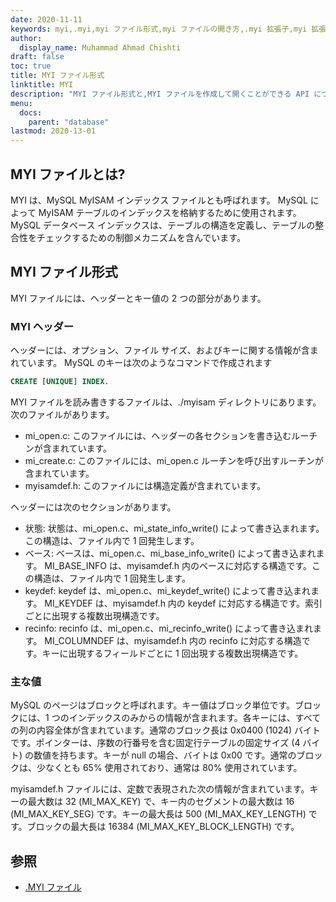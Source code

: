 ```yaml
---
date: 2020-11-11
keywords: myi,.myi,myi ファイル形式,myi ファイルの開き方,.myi 拡張子,myi 拡張子
author:
  display_name: Muhammad Ahmad Chishti
draft: false
toc: true
title: MYI ファイル形式
linktitle: MYI
description: "MYI ファイル形式と,MYI ファイルを作成して開くことができる API について学びます。"
menu:
  docs:
    parent: "database"
lastmod: 2020-13-01
---
```


## MYI ファイルとは? ##

MYI は、MySQL MyISAM インデックス ファイルとも呼ばれます。 MySQL によって MyISAM テーブルのインデックスを格納するために使用されます。 MySQL データベース インデックスは、テーブルの構造を定義し、テーブルの整合性をチェックするための制御メカニズムを含んでいます。

## MYI ファイル形式 ##

MYI ファイルには、ヘッダーとキー値の 2 つの部分があります。

### MYI ヘッダー ###

ヘッダーには、オプション、ファイル サイズ、およびキーに関する情報が含まれています。 MySQL のキーは次のようなコマンドで作成されます

```sql
CREATE [UNIQUE] INDEX.
```

MYI ファイルを読み書きするファイルは、./myisam ディレクトリにあります。次のファイルがあります。

- mi_open.c: このファイルには、ヘッダーの各セクションを書き込むルーチンが含まれています。
- mi_create.c: このファイルには、mi_open.c ルーチンを呼び出すルーチンが含まれています。
- myisamdef.h: このファイルには構造定義が含まれています。

ヘッダーには次のセクションがあります。

- 状態: 状態は、mi_open.c、mi_state_info_write() によって書き込まれます。この構造は、ファイル内で 1 回発生します。
- ベース: ベースは、mi_open.c、mi_base_info_write() によって書き込まれます。 MI_BASE_INFO は、myisamdef.h 内のベースに対応する構造です。この構造は、ファイル内で 1 回発生します。
- keydef: keydef は、mi_open.c、mi_keydef_write() によって書き込まれます。 MI_KEYDEF は、myisamdef.h 内の keydef に対応する構造です。索引ごとに出現する複数出現構造です。
- recinfo: recinfo は、mi_open.c、mi_recinfo_write() によって書き込まれます。 MI_COLUMNDEF は、myisamdef.h 内の recinfo に対応する構造です。キーに出現するフィールドごとに 1 回出現する複数出現構造です。

### 主な値 ###

MySQL のページはブロックと呼ばれます。キー値はブロック単位です。ブロックには、1 つのインデックスのみからの情報が含まれます。各キーには、すべての列の内容全体が含まれています。通常のブロック長は 0x0400 (1024) バイトです。ポインターは、序数の行番号を含む固定行テーブルの固定サイズ (4 バイト) の数値を持ちます。キーが null の場合、バイトは 0x00 です。通常のブロックは、少なくとも 65% 使用されており、通常は 80% 使用されています。

myisamdef.h ファイルには、定数で表現された次の情報が含まれています。キーの最大数は 32 (MI_MAX_KEY) で、キー内のセグメントの最大数は 16 (MI_MAX_KEY_SEG) です。キーの最大長は 500 (MI_MAX_KEY_LENGTH) です。ブロックの最大長は 16384 (MI_MAX_KEY_BLOCK_LENGTH) です。

## 参照 ##

- [.MYI ファイル](https://dev.mysql.com/doc/internals/en/the-myi-file.html)


